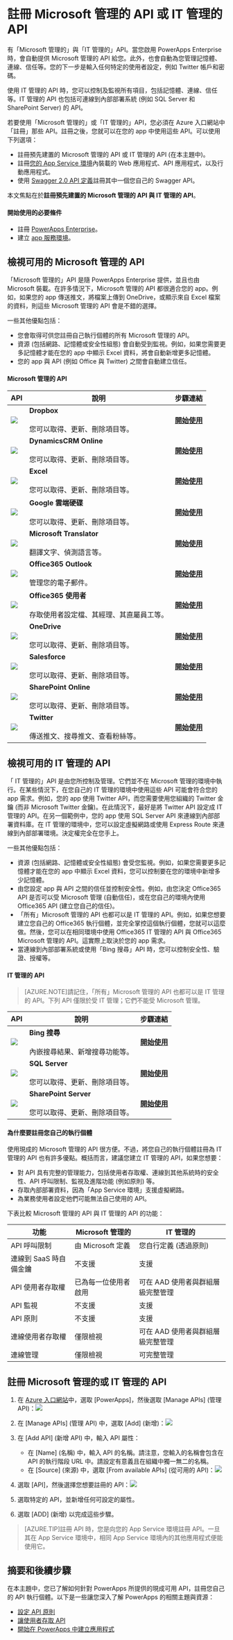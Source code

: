 <properties
	pageTitle="在 PowerApps Enterprise 中建立及設定 Microsoft 管理的與 IT 管理的 API |Microsoft Azure"
	description="深入了解 PowerApps 中可用的 API 及如何在 Azure 入口網站中註冊它們"
	services=""
    suite="powerapps"
	documentationCenter="" 
	authors="MandiOhlinger"
	manager="dwrede"
	editor=""/>

<tags
   ms.service="powerapps"
   ms.devlang="na"
   ms.topic="article"
   ms.tgt_pltfrm="na"
   ms.workload="na" 
   ms.date="12/09/2015"
   ms.author="guayan"/>

# 註冊 Microsoft 管理的 API 或 IT 管理的 API
有「Microsoft 管理的」與「IT 管理的」API。當您啟用 PowerApps Enterprise 時，會自動提供 Microsoft 管理的 API 給您。此外，也會自動為您管理記憶體、連線、信任等。您的下一步是輸入任何特定的使用者設定，例如 Twitter 帳戶和密碼。

使用 IT 管理的 API 時，您可以控制及監視所有項目，包括記憶體、連線、信任等。IT 管理的 API 也包括可連線到內部部署系統 (例如 SQL Server 和 SharePoint Server) 的 API。

若要使用「Microsoft 管理的」或「IT 管理的」API，您必須在 Azure 入口網站中「註冊」那些 API。註冊之後，您就可以在您的 app 中使用這些 API。可以使用下列選項：

- 註冊預先建置的 Microsoft 管理的 API 或 IT 管理的 API (在本主題中)。
- 註冊[您的 App Service 環境](powerapps-register-api-hosted-in-app-service.md)內裝載的 Web 應用程式、API 應用程式，以及行動應用程式。
- 使用 [Swagger 2.0 API 定義](powerapps-register-existing-api-from-api-definition.md)註冊其中一個您自己的 Swagger API。

本文焦點在於**註冊預先建置的 Microsoft 管理的 API 與 IT 管理的 API**。

#### 開始使用的必要條件

- 註冊 [PowerApps Enterprise](powerapps-get-started-azure-portal.md)。
- 建立 [app 服務環境](powerapps-get-started-azure-portal.md)。


## 檢視可用的 Microsoft 管理的 API
「Microsoft 管理的」API 是隨 PowerApps Enterprise 提供，並且也由 Microsoft 裝載。在許多情況下，Microsoft 管理的 API 都很適合您的 app。例如，如果您的 app 傳送推文，將檔案上傳到 OneDrive，或顯示來自 Excel 檔案的資料，則這些 Microsoft 管理的 API 會是不錯的選擇。

一些其他優點包括：

- 您會取得可供您註冊自己執行個體的所有 Microsoft 管理的 API。 
- 資源 (包括網路、記憶體或安全性組態) 會自動受到監視。例如，如果您需要更多記憶體才能在您的 app 中顯示 Excel 資料，將會自動新增更多記憶體。 
- 您的 app 與 API (例如 Office 與 Twitter) 之間會自動建立信任。 


#### Microsoft 管理的 API

API | 說明 | 步驟連結
--- | --- | ---
![][31] | **Dropbox**<br/><br/> 您可以取得、更新、刪除項目等。 | [**開始使用**](powerapps-create-api-dropbox.md)
![][32] | **DynamicsCRM Online**<br/><br/> 您可以取得、更新、刪除項目等。 | [**開始使用**](powerapps-create-api-crmonline.md)
![][33] | **Excel**<br/><br/> 您可以取得、更新、刪除項目等。 | [**開始使用**](powerapps-create-api-excel.md)
![][34] | **Google 雲端硬碟**<br/><br/> 您可以取得、更新、刪除項目等。 | [**開始使用**](powerapps-create-api-googledrive.md)
![][35] | **Microsoft Translator**<br/><br/>翻譯文字、偵測語言等。 | [**開始使用**](powerapps-create-api-microsofttranslator.md)
![][36] | **Office365 Outlook**<br/><br/>管理您的電子郵件。 | [**開始使用**](powerapps-create-api-office365-outlook.md)
![][37] | **Office365 使用者**<br/><br/>存取使用者設定檔、其經理、其直屬員工等。 | [**開始使用**](powerapps-create-api-office365-users.md)
![][38] | **OneDrive**<br/><br/> 您可以取得、更新、刪除項目等。 | [**開始使用**](powerapps-create-api-onedrive.md)
![][39] | **Salesforce**<br/><br/> 您可以取得、更新、刪除項目等。 | [**開始使用**](powerapps-create-api-salesforce.md)
![][40] | **SharePoint Online**<br/><br/> 您可以取得、更新、刪除項目等。 | [**開始使用**](powerapps-create-api-sharepointonline.md)
![][43] | **Twitter**<br/><br/> 傳送推文、搜尋推文、查看粉絲等。 | [**開始使用**](powerapps-create-api-twitter.md)


## 檢視可用的 IT 管理的 API
「 IT 管理的」API 是由您所控制及管理。它們並不在 Microsoft 管理的環境中執行。在某些情況下，在您自己的 IT 管理的環境中使用這些 API 可能會符合您的 app 需求。例如，您的 app 使用 Twitter API，而您需要使用您組織的 Twitter 金鑰 (而非 Microsoft Twitter 金鑰)。在此情況下，最好是將 Twitter API 設定成 IT 管理的 API。在另一個範例中，您的 app 使用 SQL Server API 來連線到內部部署資料庫。在 IT 管理的環境中，您可以設定虛擬網路或使用 Express Route 來連線到內部部署環境。決定權完全在您手上。

一些其他優點包括：

- 資源 (包括網路、記憶體或安全性組態) 會受您監視。例如，如果您需要更多記憶體才能在您的 app 中顯示 Excel 資料，您可以控制要在您的環境中新增多少記憶體。 
- 由您設定 app 與 API 之間的信任並控制安全性。例如，由您決定 Office365 API 是否可以受 Microsoft 管理 (自動信任)，或在您自己的環境內使用 Office365 API (建立您自己的信任)。 
- 「所有」Microsoft 管理的 API 也都可以是 IT 管理的 API。例如，如果您想要建立您自己的 Office365 執行個體，並完全掌控這個執行個體，您就可以這麼做。然後，您可以在相同環境中使用 Office365 IT 管理的 API 與 Office365 Microsoft 管理的 API。這實際上取決於您的 app 需求。
- 當連線到內部部署系統或使用「Bing 搜尋」API 時，您可以控制安全性、驗證、授權等。


#### IT 管理的 API
> [AZURE.NOTE]請記住，「所有」Microsoft 管理的 API 也都可以是 IT 管理的 API。下列 API 僅限於受 IT 管理；它們不能受 Microsoft 管理。

API | 說明 | 步驟連結
--- | --- | ---
![][30] | **Bing 搜尋**<br/><br/>內嵌搜尋結果、新增搜尋功能等。 | [**開始使用**](powerapps-create-api-bingsearch.md)
![][42] | **SQL Server**<br/><br/>您可以取得、更新、刪除項目等。 | [**開始使用**](powerapps-create-api-sqlserver.md)
![][41] | **SharePoint Server**<br/><br/>您可以取得、更新、刪除項目等。 | [**開始使用**](powerapps-create-api-sharepointserver.md)


#### 為什麼要註冊您自己的執行個體

使用現成的 Microsoft 管理的 API 很方便。不過，將您自己的執行個體註冊為 IT 管理的 API 也有許多優點。概括而言，建議您建立 IT 管理的 API，如果您想要：

- 對 API 具有完整的管理能力，包括使用者存取權、連線到其他系統時的安全性、API 呼叫限制、監視及進階功能 (例如原則) 等。
- 存取內部部署資料，因為「App Service 環境」支援虛擬網路。
- 為業務使用者設定他們可能無法自己使用的 API。

下表比較 Microsoft 管理的 API 與 IT 管理的 API 的功能：

| 功能 | Microsoft 管理的 | IT 管理的 |
| ---------- | ----------------- | ------------ |
| API 呼叫限制 | 由 Microsoft 定義 | 您自行定義 (透過原則) |
| 連線到 SaaS 時自備金鑰 | 不支援 | 支援 |
| API 使用者存取權 | 已為每一位使用者啟用 | 可在 AAD 使用者與群組層級完整管理 |
| API 監視 | 不支援 | 支援 |
| API 原則 | 不支援 | 支援 |
| 連線使用者存取權 | 僅限檢視 | 可在 AAD 使用者與群組層級完整管理 |
| 連線管理 | 僅限檢視 | 可完整管理 |


## 註冊 Microsoft 管理的或 IT 管理的 API

1. 在 [Azure 入口網站](https://portal.azure.com/)中，選取 [PowerApps]，然後選取 [Manage APIs] \(管理 API)：![][17]
2. 在 [Manage APIs] \(管理 API) 中，選取 [Add] \(新增)：![][18]  
3. 在 [Add API] (新增 API) 中，輸入 API 屬性：  

	- 在 [Name] \(名稱) 中，輸入 API 的名稱。請注意，您輸入的名稱會包含在 API 的執行階段 URL 中。請設定有意義且在組織中獨一無二的名稱。
	- 在 [Source] \(來源) 中，選取 [From available APIs] \(從可用的 API)：![][19]
4. 選取 [API]，然後選擇您想要註冊的 API：![][20]
5. 選取特定的 API，並新增任何可設定的屬性。
6. 選取 [ADD] \(新增) 以完成這些步驟。

> [AZURE.TIP]註冊 API 時，您是向您的 App Service 環境註冊 API。一旦其在 App Service 環境中，相同 App Service 環境內的其他應用程式便能使用它。


## 摘要和後續步驟

在本主題中，您已了解如何針對 PowerApps 所提供的現成可用 API，註冊您自己的 API 執行個體。以下是一些讓您深入了解 PowerApps 的相關主題與資源：


- [設定 API 原則](powerapps-configure-apis.md)
- [讓使用者存取 API](powerapps-manage-api-connection-user-access.md)
- [開始在 PowerApps 中建立應用程式](https://powerapps.microsoft.com/tutorials/)


<!--References-->

[17]: ./media/powerapps-register-from-available-apis/registered-apis-part.png
[18]: ./media/powerapps-register-from-available-apis/add-api-button.png
[19]: ./media/powerapps-register-from-available-apis/add-api-blade.png
[20]: ./media/powerapps-register-from-available-apis/add-api-select-from-marketplace-blade.png
[30]: ./media/powerapps-register-from-available-apis/bingsearch.png
[31]: ./media/powerapps-register-from-available-apis/dropbox.png
[32]: ./media/powerapps-register-from-available-apis/dynamicscrmonline.png
[33]: ./media/powerapps-register-from-available-apis/excel.png
[34]: ./media/powerapps-register-from-available-apis/googledrive.png
[35]: ./media/powerapps-register-from-available-apis/microsofttranslator.png
[36]: ./media/powerapps-register-from-available-apis/office365outlook.png
[37]: ./media/powerapps-register-from-available-apis/office365users.png
[38]: ./media/powerapps-register-from-available-apis/onedrive.png
[39]: ./media/powerapps-register-from-available-apis/salesforce.png
[40]: ./media/powerapps-register-from-available-apis/sharepointonline.png
[41]: ./media/powerapps-register-from-available-apis/sharepointserver.png
[42]: ./media/powerapps-register-from-available-apis/sqlserver.png
[43]: ./media/powerapps-register-from-available-apis/twitter.png

<!--------HONumber=AcomDC_1210_2015--->